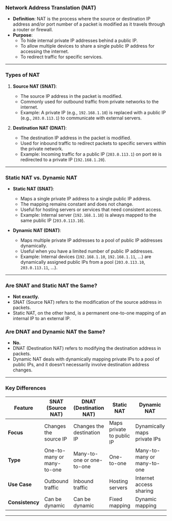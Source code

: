 ### **Network Address Translation (NAT)**

- **Definition**: NAT is the process where the source or destination IP address and/or port number of a packet is modified as it travels through a router or firewall.
- **Purpose**:
    - To hide internal private IP addresses behind a public IP.
    - To allow multiple devices to share a single public IP address for accessing the internet.
    - To redirect traffic for specific services.

---

### **Types of NAT**

1. **Source NAT (SNAT)**:
    
    - The source IP address in the packet is modified.
    - Commonly used for outbound traffic from private networks to the internet.
    - Example: A private IP (e.g., `192.168.1.10`) is replaced with a public IP (e.g., `203.0.113.1`) to communicate with external servers.
2. **Destination NAT (DNAT)**:
    
    - The destination IP address in the packet is modified.
    - Used for inbound traffic to redirect packets to specific servers within the private network.
    - Example: Incoming traffic for a public IP (`203.0.113.1`) on port `80` is redirected to a private IP (`192.168.1.20`).

---

### **Static NAT vs. Dynamic NAT**

- **Static NAT (SNAT)**:
    
    - Maps a single private IP address to a single public IP address.
    - The mapping remains constant and does not change.
    - Useful for hosting servers or services that need consistent access.
    - Example: Internal server (`192.168.1.10`) is always mapped to the same public IP (`203.0.113.10`).
- **Dynamic NAT (DNAT)**:
    
    - Maps multiple private IP addresses to a pool of public IP addresses dynamically.
    - Useful when you have a limited number of public IP addresses.
    - Example: Internal devices (`192.168.1.10`, `192.168.1.11`, ...) are dynamically assigned public IPs from a pool (`203.0.113.10`, `203.0.113.11`, ...).

---

### **Are SNAT and Static NAT the Same?**

- **Not exactly.**
- SNAT (Source NAT) refers to the modification of the source address in packets.
- Static NAT, on the other hand, is a permanent one-to-one mapping of an internal IP to an external IP.

### **Are DNAT and Dynamic NAT the Same?**

- **No.**
- DNAT (Destination NAT) refers to modifying the destination address in packets.
- Dynamic NAT deals with dynamically mapping private IPs to a pool of public IPs, and it doesn’t necessarily involve destination address changes.

---

### **Key Differences**

|Feature|SNAT (Source NAT)|DNAT (Destination NAT)|Static NAT|Dynamic NAT|
|---|---|---|---|---|
|**Focus**|Changes the source IP|Changes the destination IP|Maps private to public IP|Dynamically maps private IPs|
|**Type**|One-to-many or many-to-one|Many-to-one or one-to-one|One-to-one|Many-to-many or many-to-one|
|**Use Case**|Outbound traffic|Inbound traffic|Hosting servers|Internet access sharing|
|**Consistency**|Can be dynamic|Can be dynamic|Fixed mapping|Dynamic mapping|

---
